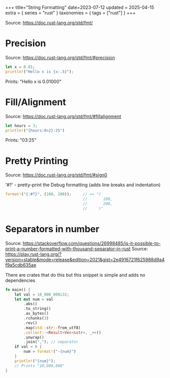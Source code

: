 +++
title="String Formatting"
date=2023-07-12
updated = 2025-04-15
extra = { series = "rust" }
taxonomies = { tags = ["rust"] }
+++

Source: <https://doc.rust-lang.org/std/fmt/>

# Precision

Source: <https://doc.rust-lang.org/std/fmt/#precision>

```rust
let x = 0.01;
println!("Hello x is {x:.5}");
```

Prints: "Hello x is 0.01000"

# Fill/Alignment

Source: <https://doc.rust-lang.org/std/fmt/#fillalignment>

```rust
let hours = 3;
println!("{hours:0>2}:25")
```

Prints: "03:25"

# Pretty Printing

Source: <https://doc.rust-lang.org/std/fmt/#sign0>

'#?' - pretty-print the Debug formatting (adds line breaks and indentation)

```rust
format!("{:#?}", (100, 200));     // => "(
                                  //       100,
                                  //       200,
                                  //     )"
```

# Separators in number

Source: <https://stackoverflow.com/questions/26998485/is-it-possible-to-print-a-number-formatted-with-thousand-separator-in-rust>
Source: <https://play.rust-lang.org/?version=stable&mode=release&edition=2021&gist=2e4916721f625988d9a4f9a5cdb635ae>

There are crates that do this but this snippet is simple and adds no dependencies

```rust
fn main() {
    let val = 10_000_000i32;
    let mut num = val
        .abs()
        .to_string()
        .as_bytes()
        .rchunks(3)
        .rev()
        .map(std::str::from_utf8)
        .collect::<Result<Vec<&str>, _>>()
        .unwrap()
        .join(","); // separator
    if val < 0 {
        num = format!("-{num}")
    }
    println!("{num}");
    // Prints "10,000,000"
}
```
